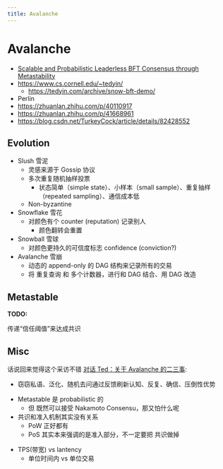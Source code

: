 ```yaml
---
title: Avalanche
---
```


# Avalanche

+ [Scalable and Probabilistic Leaderless BFT Consensus through Metastability](https://arxiv.org/abs/1906.08936)
+ https://www.cs.cornell.edu/~tedyin/
    * https://tedyin.com/archive/snow-bft-demo/
+ Perlin
+ https://zhuanlan.zhihu.com/p/40110917
+ https://zhuanlan.zhihu.com/p/41668961
+ https://blog.csdn.net/TurkeyCock/article/details/82428552


## Evolution
+ Slush 雪泥
    * 灵感来源于 Gossip 协议
    * 多次重复随机抽样投票
        * 状态简单（simple state）、小样本（small sample）、重复抽样（repeated sampling）、通信成本低
    * Non-byzantine
+ Snowflake 雪花
    * 对颜色有个 counter (reputation) 记录别人
        - 颜色翻转会重置
+ Snowball 雪球
    * 对颜色更持久的可信度标志 confidence (conviction?)
+ Avalanche 雪崩
    * 动态的 append-only 的 DAG 结构来记录所有的交易
    * 将 重复查询 和 多个计数器，进行和 DAG 结合、用 DAG 改造

## Metastable
__TODO:__

传递“信任阈值”来达成共识

## Misc
话说回来觉得这个采访不错 [对话 Ted：关于 Avalanche 的二三事](https://www.chainnews.com/articles/024038258160.htm):

* 窃窃私语、泛化、随机去问通过反馈刷新认知、反复、确信、压倒性优势
+ Metastable 是 probabilistic 的
    * 但 既然可以接受 Nakamoto Consensu，那又怕什么呢
+ 共识和准入机制其实没有关系
    + PoW 正好都有
    + PoS 其实本来强调的是准入部分，不一定要把 共识做掉
- TPS(带宽) vs lantency
    + 单位时间内 vs 单位交易